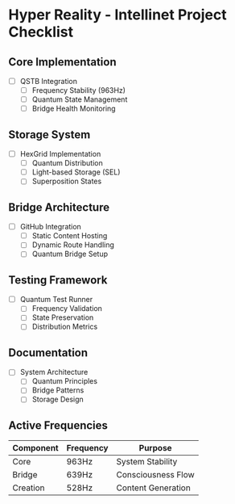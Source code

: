 # Hyper Reality - Intellinet Project Checklist

## Core Implementation

- [ ] QSTB Integration
  - [ ] Frequency Stability (963Hz)
  - [ ] Quantum State Management
  - [ ] Bridge Health Monitoring

## Storage System

- [ ] HexGrid Implementation
  - [ ] Quantum Distribution
  - [ ] Light-based Storage (SEL)
  - [ ] Superposition States

## Bridge Architecture

- [ ] GitHub Integration
  - [ ] Static Content Hosting
  - [ ] Dynamic Route Handling
  - [ ] Quantum Bridge Setup

## Testing Framework

- [ ] Quantum Test Runner
  - [ ] Frequency Validation
  - [ ] State Preservation
  - [ ] Distribution Metrics

## Documentation

- [ ] System Architecture
  - [ ] Quantum Principles
  - [ ] Bridge Patterns
  - [ ] Storage Design

## Active Frequencies

| Component | Frequency | Purpose            |
| --------- | --------- | ------------------ |
| Core      | 963Hz     | System Stability   |
| Bridge    | 639Hz     | Consciousness Flow |
| Creation  | 528Hz     | Content Generation |
